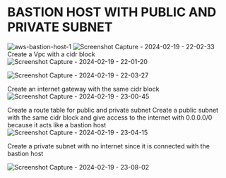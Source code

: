 # **BASTION HOST WITH PUBLIC AND PRIVATE SUBNET**
![aws-bastion-host-1](https://github.com/keedevops/aws-series/assets/155215036/8dc2dee9-c932-4191-9c1c-d11b136bf6f2)
![Screenshot Capture - 2024-02-19 - 22-02-33](https://github.com/keedevops/aws-series/assets/155215036/a7389736-4bd9-407c-8a0d-b566873a3882)
Create a Vpc with a cidr block 
![Screenshot Capture - 2024-02-19 - 22-01-20](https://github.com/keedevops/aws-series/assets/155215036/856e00ee-9652-4612-a8a2-c35674ff69b4)


![Screenshot Capture - 2024-02-19 - 22-03-27](https://github.com/keedevops/aws-series/assets/155215036/1d967543-19c9-45f1-ad32-cb0d6f3e94d0)

Create an internet gateway with the same cidr block
![Screenshot Capture - 2024-02-19 - 23-00-45](https://github.com/keedevops/aws-series/assets/155215036/0cc3121f-0060-4f38-bdd9-67912c8bdba6)

Create a route table for public and private subnet
Create a public subnet with the same cidr block and give access to the internet with 0.0.0.0/0 because it acts like a bastion host 
![Screenshot Capture - 2024-02-19 - 23-04-15](https://github.com/keedevops/aws-series/assets/155215036/71363e50-17dd-421e-9799-90e312523779)

Create a private subnet with no internet since it is connected with the bastion host 

![Screenshot Capture - 2024-02-19 - 23-08-02](https://github.com/keedevops/aws-series/assets/155215036/162bac42-2e98-479c-9117-10f67a4f3db6)

 



